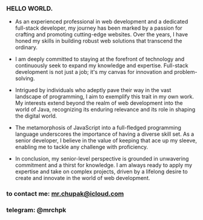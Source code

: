 ### HELLO WORLD.

- As an experienced professional in web development and a dedicated full-stack developer, my journey has been marked by a passion for crafting and promoting cutting-edge websites. Over the years, I have honed my skills in building robust web solutions that transcend the ordinary.

- I am deeply committed to staying at the forefront of technology and continuously seek to expand my knowledge and expertise. Full-stack development is not just a job; it's my canvas for innovation and problem-solving.

- Intrigued by individuals who adeptly pave their way in the vast landscape of programming, I aim to exemplify this trait in my own work. My interests extend beyond the realm of web development into the world of Java, recognizing its enduring relevance and its role in shaping the digital world.

- The metamorphosis of JavaScript into a full-fledged programming language underscores the importance of having a diverse skill set. As a senior developer, I believe in the value of keeping that ace up my sleeve, enabling me to tackle any challenge with proficiency.

- In conclusion, my senior-level perspective is grounded in unwavering commitment and a thirst for knowledge. I am always ready to apply my expertise and take on complex projects, driven by a lifelong desire to create and innovate in the world of web development.

### to contact me: mr.chupak@icloud.com
### telegram: @mrchpk

